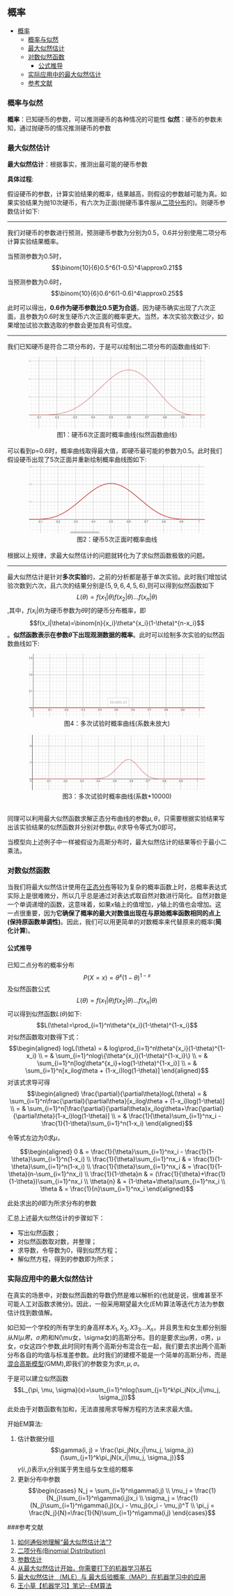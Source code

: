 ## 概率

<!-- @import "[TOC]" {cmd="toc" depthFrom=1 depthTo=6 orderedList=false} -->

<!-- code_chunk_output -->

- [概率](#概率)
  - [概率与似然](#概率与似然)
  - [最大似然估计](#最大似然估计)
  - [对数似然函数](#对数似然函数)
    - [公式推导](#公式推导)
  - [实际应用中的最大似然估计](#实际应用中的最大似然估计)
  - [参考文献](#参考文献)

<!-- /code_chunk_output -->


### 概率与似然

**概率**：已知硬币的参数，可以推测硬币的各种情况的可能性
**似然**：硬币的参数未知，通过抛硬币的情况推测硬币的参数

### 最大似然估计

**最大似然估计**：根据事实，推测出最可能的硬币参数

**具体过程**:

假设硬币的参数，计算实验结果的概率，结果越高，则假设的参数越可能为真。如果实验结果为抛10次硬币，有六次为正面(抛硬币事件服从[二项分布](distribution.md?###二项分布)的)。则硬币参数估计如下:


---
我们对硬币的参数进行预测，预测硬币参数为分别为0.5，0.6并分别使用二项分布计算实验结果概率。

当预测参数为0.5时，$$\binom{10}{6}0.5^6(1-0.5)^4\approx0.21$$

当预测参数为0.6时，$$\binom{10}{6}0.6^6(1-0.6)^4\approx0.25$$

此时可以得出，**0.6作为硬币参数比0.5更为合适**，因为硬币确实出现了六次正面，且参数为0.6时发生硬币六次正面的概率更大。当然，本次实验次数过少，如果增加试验次数选取的参数会更加具有可信度。

---
我们已知硬币是符合二项分布的，于是可以绘制出二项分布的函数曲线如下:

<div style="text-align:center">
	<img src="./images/Binomial06.png" style="width:80%">
	<span style="display:block">图1：硬币6次正面时概率曲线(似然函数曲线)</span>
</div>

</br>
可以看到p=0.6时，概率曲线取得最大值，即硬币最可能的参数为0.5。此时我们假设硬币出现了5次正面并重新绘制概率曲线图如下:

<div style="text-align:center">
	<img src="./images/Binomial05.png" style="width:80%">
	<span style="display:block">图2：硬币5次正面时概率曲线</span>
</div>

</br>
根据以上规律，求最大似然估计的问题就转化为了求似然函数极致的问题。

---
最大似然估计是针对**多次实验**的，之前的分析都是基于单次实验。此时我们增加试验次数到六次，且六次的结果分别是$\{5, 9, 6, 4, 5, 6\}$,则可以得到似然函数如下$$L(\theta)=f(x_1|\theta)f(x_2|\theta)...f(x_n|\theta)$$,其中，$f(x_i|\theta)$为硬币参数为$\theta$时的硬币分布概率，即$$f(x_i|\theta)=\binom{n}{x_i}\theta^{x_i}(1-\theta)^{n-x_i}$$。**似然函数表示在参数$\theta$下出现观测数据的概率**。此时可以绘制多次实验的似然函数曲线如下:

<div style="text-align:center">
	<img src="./images/Binomial-multi-no-enlarge.png" style="width:80%">
	<span style="display:block">图4：多次试验时概率曲线(系数未放大)</span>
</div>

</br>
<div style="text-align:center">
	<img src="./images/Binomial-multi.png" style="width:80%">
	<span style="display:block">图3：多次试验时概率曲线(系数*10000)</span>
</div>
</br>

同理可以利用最大似然函数求解正态分布曲线的参数$\mu,\theta$，只需要根据实验结果写出该实验结果的似然函数并分别对参数$\mu,\theta$求导令等式为0即可。

当模型向上述例子中一样被假设为高斯分布时，最大似然估计的结果等价于最小二乘法。

### 对数似然函数

当我们将最大似然估计使用在[正态分布](distribution.md?###正态分布(高斯分布))等较为复杂的概率函数上时，总概率表达式实际上是很难微分，所以几乎总是通过对表达式取自然对数进行简化。自然对数是一个单调递增的函数，这意味着，如果$x$轴上的值增加，$y$轴上的值也会增加。这一点很重要，因为**它确保了概率的最大对数值出现在与原始概率函数相同的点上(保持原函数单调性)**。因此，我们可以用更简单的对数概率来代替原来的概率(**简化计算**)。

#### 公式推导

已知二点分布的概率分布
	$$P(X=x)=\theta^x(1-\theta)^{1-x}$$
及似然函数公式
	$$L(\theta)=f(x_1|\theta)f(x_2|\theta)...f(x_n|\theta)$$
可以得到似然函数$L(\theta)$如下:
	$$L(\theta)=\prod_{i=1}^n\theta^{x_i}(1-\theta)^{1-x_i}$$
对似然函数取对数得下式：
$$\begin{aligned}
	logL(\theta) = & log\prod_{i=1}^n\theta^{x_i}(1-\theta)^{1-x_i} \\
				 = & \sum_{i=1}^nlog\{\theta^{x_i}(1-\theta)^{1-x_i}\} \\
				 = & \sum_{i=1}^n[log\theta^{x_i}+log(1-\theta)^{1-x_i}] \\
				 = & \sum_{i=1}^n[x_ilog\theta + (1-x_i)log(1-\theta)]
\end{aligned}$$
对该式求导可得
$$\begin{aligned}
	\frac{\partial}{\partial\theta}logL(\theta) 
			= & \sum_{i=1}^n\frac{\partial}{\partial\theta}[x_ilog\theta + (1-x_i)log(1-\theta)] \\
			= & \sum_{i=1}^n[\frac{\partial}{\partial\theta}x_ilog\theta+\frac{\partial}{\partial\theta}(1-x_i)log(1-\theta)] \\ 
			= & \frac{1}{\theta}\sum_{i=1}^nx_i - \frac{1}{1-\theta}\sum_{i=1}^n(1-x_i)
\end{aligned}$$

令等式左边为0求$\mu$，

$$\begin{aligned}
	0 & = \frac{1}{\theta}\sum_{i=1}^nx_i - \frac{1}{1-\theta}\sum_{i=1}^n(1-x_i) \\ 
	\frac{1}{\theta}\sum_{i=1}^nx_i & = \frac{1}{1-\theta}\sum_{i=1}^n(1-x_i) \\ 
	\frac{1}{\theta}\sum_{i=1}^nx_i & = \frac{1}{1-\theta}(n-\sum_{i=1}^nx_i) \\
	\frac{1}{1-\theta}n & = (\frac{1}{\theta}+\frac{1}{1-\theta})\sum_{i=1}^nx_i \\ 
	\theta{n} & = (1-\theta+\theta)\sum_{i=1}^nx_i \\
	\theta & = \frac{1}{n}\sum_{i=1}^nx_i
\end{aligned}$$

此处求出的$\theta$即为所求分布的参数

汇总上述最大似然估计的步骤如下：
- 写出似然函数；
- 对似然函数取对数，并整理；
- 求导数，令导数为0，得到似然方程；
- 解似然方程，得到的参数即为所求；

### 实际应用中的最大似然估计

在真实的场景中，对数似然函数的导数仍然是难以解析的(也就是说，很难甚至不可能人工对函数求微分)。因此，一般采用期望最大化(EM)算法等迭代方法为参数估计找到数值解。

如已知一个学校的所有学生的身高样本$X_1,X_2,X3_3…X_n$，并且男生和女生都分别服从$N(\mu{男}，\sigma{男})$和N(\mu女，\sigma女)的高斯分布。目的是要求出μ男，σ男，μ女，σ女这四个参数,此时同时有两个高斯分布混合在一起，我们要去求出两个高斯分布各自的均值与标准差参数。此时我们的建模不能是一个简单的高斯分布，而是[混合高斯模型](./distribution.md?###混合高斯模型)(GMM),即我们的参数变为求$\pi, \mu, \sigma$。

于是可以建立似然函数
$$L_{\pi, \mu, \sigma}(x)=\sum_{i=1}^nlog(\sum_{j=1}^k\pi_jN(x_i|\mu_j, \sigma_j))$$
此处由于对数函数有加和，无法直接用求导解方程的方法来求最大值。

开始EM算法:
1. 估计数据分组
$$\gamma(i, j) = \frac{\pi_jN(x_i|\mu_j, \sigma_j)}{\sum_{j=1}^k\pi_jN(x_i|\mu_j, \sigma_j)}$$
$\gamma(i, j)$表示$x_i$分别属于男生组与女生组的概率
2. 更新分布中参数
$$\begin{cases}
N_j = \sum_{i=1}^n\gamma(i,j) \\ 
\mu_j = \frac{1}{N_j}\sum_{i=1}^n\gamma(i,j)x_i \\ 
\sigma_j = \frac{1}{N_j}\sum_{i=1}^n\gamma(i,j)(x_i - \mu_j)(x_i - \mu_j)^T \\
\pi_j = \frac{N_j}{N}=\frac{1}{N}\sum_{i=1}^n\gamma(i,j)
\end{cases}$$

###参考文献

1. [如何通俗地理解“最大似然估计法”?](https://www.matongxue.com/madocs/447.html)
1. [二项分布(Binomial Distribution)](https://blog.csdn.net/huangjx36/article/details/77990392)
1. [参数估计](https://wenku.baidu.com/view/ced1561ecbaedd3383c4bb4cf7ec4afe04a1b185.html)
1. [从最大似然估计开始，你需要打下的机器学习基石](https://blog.csdn.net/tkkzc3E6s4Ou4/article/details/79016194)
1. [最大似然估计 （MLE）与 最大后验概率（MAP）在机器学习中的应用](https://blog.csdn.net/zlp_zky/article/details/78452042)
1. [王小草【机器学习】笔记--EM算法](https://blog.csdn.net/sinat_33761963/article/details/53520898)